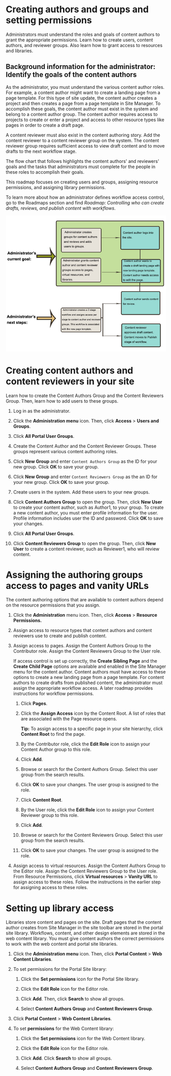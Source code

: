 # Creating authors and groups and setting permissions

Administrators must understand the roles and goals of content authors to grant the appropriate permissions. Learn how to create users, content authors, and reviewer groups. Also learn how to grant access to resources and libraries.


## Background information for the administrator: Identify the goals of the content authors

As the administrator, you must understand the various content author roles. For example, a content author might want to create a landing page from a page template. For this type of site update, the content author creates a project and then creates a page from a page template in Site Manager. To accomplish these goals, the content author must exist in the system and belong to a content author group. The content author requires access to projects to create or enter a project and access to other resource types like pages in order to create a draft page.

A content reviewer must also exist in the content authoring story. Add the content reviewer to a content reviewer group on the system. The content reviewer group requires sufficient access to view draft content and to move drafts to the next workflow stage.

The flow chart that follows highlights the content authors' and reviewers' goals and the tasks that administrators must complete for the people in these roles to accomplish their goals.

This roadmap focuses on creating users and groups, assigning resource permissions, and assigning library permissions.

To learn more about how an administrator defines workflow access control, go to the Roadmaps section and find *Roadmap: Controlling who can create drafts, reviews, and publish content with workflows*.

<!--- Flow chart that displays task flow of content author that wants to create and publish a page. The image highlights the Administrator's current goal and next steps as it relates to the content author. In order for the content author to log in to the site, the administrator must create groups for content authors and reviewers and adds users to groups. In order for the content author to create a draft landing page with the new landing page template, the content author needs access to edit the page. The administrator must grant the content author and content reviewer groups access to pages, virtual resources, and libraries. The administrator's next steps is to create a 3 stage workflow and assign access per stage to content author and review groups. This workflow is associated with the new page template. The content author can then send content out for review for the content reviewer to approve. After the content reviewer approves the draft content, the content moves to the publish stage of the workflow. --->
![Flow chart](../../../../../../images/rm-access-admin-area.jpg)

# Creating content authors and content reviewers in your site

Learn how to create the Content Authors Group and the Content Reviewers Group. Then, learn how to add users to these groups.

1.  Log in as the administrator.

2.  Click the **Administration menu** icon. Then, click **Access** \> **Users and Groups**.

3.  Click **All Portal User Groups**.

4.  Create the Content Author and the Content Reviewer Groups. These groups represent various content authoring roles.
5.  Click **New Group** and enter ``Content Authors Group`` as the ID for your new group. Click **OK** to save your group.

6.  Click **New Group** and enter ``Content Reviewers Group`` as the an ID for your new group. Click **OK** to save your group.

7.  Create users in the system. Add these users to your new groups.
8.  Click **Content Authors Group** to open the group. Then, click **New User** to create your content author, such as Author1, to your group. To create a new content author, you must enter profile information for the user. Profile information includes user the ID and password. Click **OK** to save your changes.

9.  Click **All Portal User Groups**.

10. Click **Content Reviewers Group** to open the group. Then, click **New User** to create a content reviewer, such as Reviewer1, who will review content.


# Assigning the authoring groups access to pages and vanity URLs

The content authoring options that are available to content authors depend on the resource permissions that you assign.

1.  Click the **Administration** menu icon. Then, click **Access** \> **Resource Permissions.**

2.  Assign access to resource types that content authors and content reviewers use to create and publish content.
3.  Assign access to pages. Assign the Content Authors Group to the Contributor role. Assign the Content Reviewers Group to the User role.

    If access control is set up correctly, the **Create Sibling Page** and the **Create Child Page** options are available and enabled in the Site Manager menu for the content author. Content authors must have access to these options to create a new landing page from a page template. For content authors to create drafts from published content, the administrator must assign the appropriate workflow access. A later roadmap provides instructions for workflow permissions.

    1.  Click **Pages**.

    2.  Click the **Assign Access** icon by the Content Root. A list of roles that are associated with the Page resource opens.

        **Tip:** To assign access to a specific page in your site hierarchy, click **Content Root** to find the page.

    3.  By the Contributor role, click the **Edit Role** icon to assign your Content Author group to this role.

    4.  Click **Add**.

    5.  Browse or search for the Content Authors Group. Select this user group from the search results.

    6.  Click **OK** to save your changes. The user group is assigned to the role.

    7.  Click **Content Root**.

    8.  By the User role, click the **Edit Role** icon to assign your Content Reviewer group to this role.

    9.  Click **Add**.

    10. Browse or search for the Content Reviewers Group. Select this user group from the search results.

    11. Click **OK** to save your changes. The user group is assigned to the role.

4.  Assign access to virtual resources. Assign the Content Authors Group to the Editor role. Assign the Content Reviewers Group to the User role. From Resource Permissions, click **Virtual resources** \> **Vanity URL** to assign access to these roles. Follow the instructions in the earlier step for assigning access to these roles.


# Setting up library access

Libraries store content and pages on the site. Draft pages that the content author creates from Site Manager in the site toolbar are stored in the portal site library. Workflows, content, and other design elements are stored in the web content library. You must give content authors the correct permissions to work with the web content and portal site libraries.

1.  Click the **Administration menu** icon. Then, click **Portal Content** \> **Web Content Libraries**.

2.  To set permissions for the Portal Site library:

    1.  Click the **Set permissions** icon for the Portal Site library.

    2.  Click the **Edit Role** icon for the Editor role.

    3.  Click **Add**. Then, click **Search** to show all groups.

    4.  Select **Content Authors Group** and **Content Reviewers Group**.

3.  Click **Portal Content** \> **Web Content Libraries**.

4.  To set **permissions** for the Web Content library:

    1.  Click the **Set permissions** icon for the Web Content library.

    2.  Click the **Edit Role** icon for the Editor role.

    3.  Click **Add**. Click **Search** to show all groups.

    4.  Select **Content Authors Group** and **Content Reviewers Group**.


